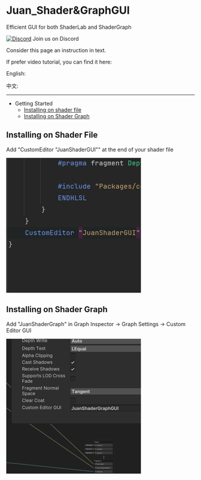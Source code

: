 # Juan_Shader&GraphGUI

Efficient GUI for both ShaderLab and ShaderGraph

[![Discord](https://img.shields.io/discord/1197748221368352821.svg)](https://discord.gg/nJVynaP2J3) Join us on Discord

Consider this page an instruction in text.

If prefer video tutorial, you can find it here:

English:

中文:

---

* Getting Started
  * [Installing on shader file](#installing-on-shader-file)
  * [Installing on Shader Graph](#installing-on-shader-file)

## Installing on Shader File

Add "CustomEditor "JuanShaderGUI"" at the end of your shader file

![Image description](./resources/shaderlab_install.png)

## Installing on Shader Graph

Add "JuanShaderGraph" in Graph Inspector -> Graph Settings -> Custom Editor GUI

![Image description](./resources/shadergraph_install.png)
